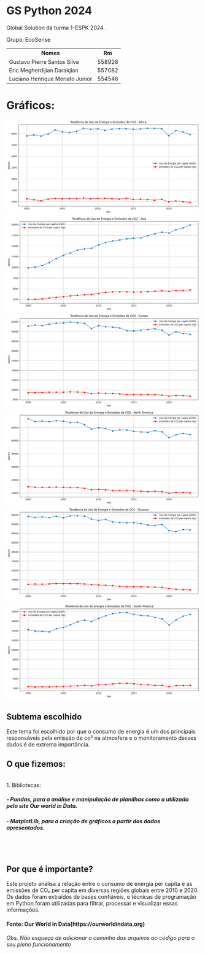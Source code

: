 # GS Python 2024
Global Solution da turma 1-ESPK 2024 . 

Grupo: EcoSense
<table>
  <tr>
    <th>Nomes</th>
    <th>Rm</th>
  </tr>
  <tr>
    <td>Gustavo Pierre Santos Silva</td>
    <td>558928</td>
  </tr>
  <tr>
    <td>Eric Megherdijian Darakjian</td>
    <td>557082</td>
  </tr>
  <tr>
    <td>Luciano Henrique Meriato Junior</td>
    <td>554546</td>
  </tr>
</table>



<h1>Gráficos:</h1>
<img src="plots/AFRICA.png"/>
<img src="plots/ASIA.png"/>
<img src="plots/EUROPE.png"/>
<img src="plots/NAM.png"/>
<img src="plots/OCEANIA.png"/>
<img src="plots/SAM.png"/>



<h2>Subtema escolhido</h2>
Este tema foi escolhido por que o consumo de energia é um dos principais responsáveis pela emissão de co² na atmosfera e o monitoramento desses dados é de extrema importância.
</br>
<h2>O que fizemos:</h2>
</br>
1. Bibliotecas:
<h5>
  - Pandas, para a análise e manipulação de planilhas como a utilizada pelo site Our world in Data.
  </h5>
  <h5>
  - MatplotLib, para a criação de gráficos a partir dos dados apresentados.
  </h5>
</br>


</br>
<h2>Por que é importante?</h2>
Este projeto analisa a relação entre o consumo de energia per capita e as emissões de CO₂ per capita em diversas regiões globais entre 2010 e 2020. Os dados foram extraídos de bases confiáveis, e técnicas de programação em Python foram utilizadas para filtrar, processar e visualizar essas informações.
</h2>
<h4>Fonte: Our World in Data(https://ourworldindata.org)</h4>

<h6>Obs. Não esqueça de adicionar o caminho dos arquivos ao código para o seu pleno funcionamento</h6>
